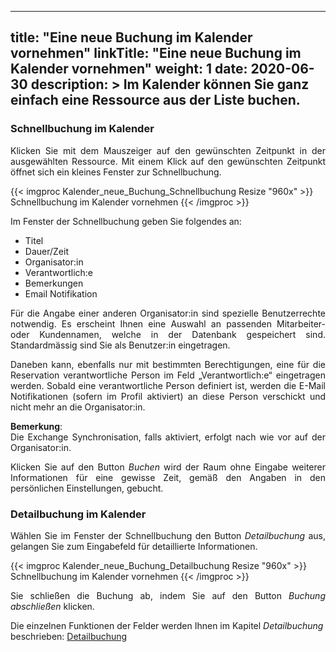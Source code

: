 
---
title: "Eine neue Buchung im Kalender vornehmen"
linkTitle: "Eine neue Buchung im Kalender vornehmen"
weight: 1
date: 2020-06-30
description: >
  Im Kalender können Sie ganz einfach eine Ressource aus der Liste buchen.
---
### Schnellbuchung im Kalender

<p style="text-align: justify">
Klicken Sie mit dem Mauszeiger auf den gewünschten Zeitpunkt in der ausgewählten Ressource. Mit einem Klick auf den gewünschten Zeitpunkt öffnet sich ein kleines Fenster zur Schnellbuchung. </p>
 
{{< imgproc Kalender_neue_Buchung_Schnellbuchung Resize "960x" >}}
Schnellbuchung im Kalender vornehmen
{{< /imgproc >}}

Im Fenster der Schnellbuchung geben Sie folgendes an: 

* Titel
* Dauer/Zeit
* Organisator:in 
* Verantwortlich:e 
* Bemerkungen
* Email Notifikation 

<p style="text-align: justify">
Für die Angabe einer anderen Organisator:in sind spezielle Benutzerrechte notwendig. Es erscheint Ihnen eine Auswahl an passenden Mitarbeiter- oder Kundennamen, welche in der Datenbank gespeichert sind. Standardmässig sind Sie als Benutzer:in eingetragen. </p>

<p style="text-align: justify">
Daneben kann, ebenfalls nur mit bestimmten Berechtigungen, eine für die Reservation verantwortliche Person im Feld „Verantwortlich:e“ eingetragen werden. Sobald eine verantwortliche Person definiert ist, werden die E-Mail Notifikationen (sofern im Profil aktiviert) an diese Person verschickt und nicht mehr an die Organisator:in. </p>

<p style="text-align: justify">
<b>Bemerkung</b>: </br>
Die Exchange Synchronisation, falls aktiviert, erfolgt nach wie vor auf der Organisator:in. </p>

<p style="text-align: justify">
Klicken Sie auf den Button <i>Buchen</i> wird der Raum ohne Eingabe weiterer Informationen für eine gewisse Zeit, gemäß den Angaben in den persönlichen Einstellungen, gebucht. </p>

### Detailbuchung im Kalender

<p style="text-align: justify">
Wählen Sie im Fenster der Schnellbuchung den Button <i>Detailbuchung</i> aus, gelangen Sie zum Eingabefeld für detaillierte Informationen. </p>

{{< imgproc Kalender_neue_Buchung_Detailbuchung Resize "960x" >}}
Schnellbuchung im Kalender vornehmen
{{< /imgproc >}}

<p style="text-align: justify">
Sie schließen die Buchung ab, indem Sie auf den Button <i>Buchung abschließen</i> klicken. </p>

Die einzelnen Funktionen der Felder werden Ihnen im Kapitel <i>Detailbuchung</i> beschrieben: 
[Detailbuchung](/3vrooms/buchen/buchungerstellen/detailbuchung/)
